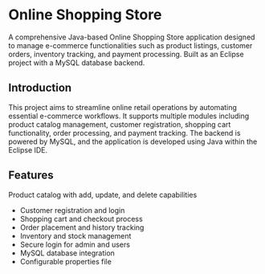 # Online Shopping Store
A comprehensive Java-based Online Shopping Store application designed to manage e-commerce functionalities such as product listings, customer orders, inventory tracking, and payment processing. Built as an Eclipse project with a MySQL database backend.

## Introduction
This project aims to streamline online retail operations by automating essential e-commerce workflows. It supports multiple modules including product catalog management, customer registration, shopping cart functionality, order processing, and payment tracking. The backend is powered by MySQL, and the application is developed using Java within the Eclipse IDE.

## Features
Product catalog with add, update, and delete capabilities

- Customer registration and login
- Shopping cart and checkout process
- Order placement and history tracking
- Inventory and stock management
- Secure login for admin and users
- MySQL database integration
- Configurable properties file

